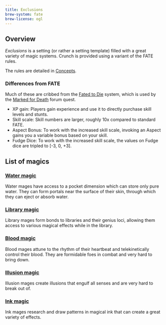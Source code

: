 ```yaml
---
title: Exclusions
brew-system: fate
brew-license: ogl
---
```


## Overview

*Exclusions* is a setting (or rather a setting template) filled with a great variety
of magic systems. Crunch is provided using a variant of the FATE rules.

The rules are detailed in [Concepts](concepts.html).

### Differences from FATE

Much of these are cribbed from the [Fated to Die](https://docs.google.com/document/d/1JdE1lGoRnzj4HIuzlYdDq18FTYZ5s-Qxa1Mt0NR_cQM/edit#heading=h.u2c080bpff7f)
system, which is used by the [Marked for Death](https://forums.sufficientvelocity.com/threads/marked-for-death-a-rational-naruto-quest.24481/)
forum quest.

 - XP gain: Players gain experience and use it to directly purchase skill levels and stunts.
 - Skill scale: Skill numbers are larger, roughly 10x compared to standard FATE.
 - Aspect Bonus: To work with the increased skill scale, invoking an Aspect gains you a variable bonus based on your skill.
 - Fudge Dice: To work with the increased skill scale, the values on Fudge dice are tripled to [-3, 0, +3].

## List of magics

### [Water magic](water-magic.html)

Water mages have access to a pocket dimension which can store only pure water. They can form portals
near the surface of their skin, through which they can eject or absorb water.

### [Library magic](library-magic.html)

Library mages form bonds to libraries and their genius loci, allowing them access
to various magical effects while in the library.

### [Blood magic](blood-magic.html)

Blood mages attune to the rhythm of their heartbeat and telekinetically control their blood.
They are formidable foes in combat and very hard to bring down.

### [Illusion magic](illusion-magic.html)

Illusion mages create illusions that engulf all senses and are very hard to break out of.

### [Ink magic](ink-magic.html)

Ink mages research and draw patterns in magical ink that can create a great variety of effects.